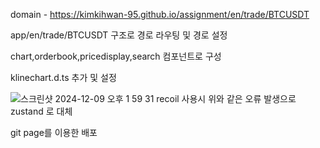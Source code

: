 domain - https://kimkihwan-95.github.io/assignment/en/trade/BTCUSDT

app/en/trade/BTCUSDT 구조로 경로 라우팅 및 경로 설정

chart,orderbook,pricedisplay,search 컴포넌트로 구성

klinechart.d.ts 추가 및 설정

![스크린샷 2024-12-09 오후 1 59 31](https://github.com/user-attachments/assets/2ec43fba-d193-4b7b-9764-10a4106d5be6)
recoil 사용시 위와 같은 오류 발생으로 zustand 로 대체

git page를 이용한 배포
